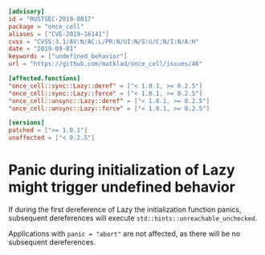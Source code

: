 ```toml
[advisory]
id = "RUSTSEC-2019-0017"
package = "once_cell"
aliases = ["CVE-2019-16141"]
cvss = "CVSS:3.1/AV:N/AC:L/PR:N/UI:N/S:U/C:N/I:N/A:H"
date = "2019-09-01"
keywords = ["undefined_behavior"]
url = "https://github.com/matklad/once_cell/issues/46"

[affected.functions]
"once_cell::sync::Lazy::deref" = ["< 1.0.1, >= 0.2.5"]
"once_cell::sync::Lazy::force" = ["< 1.0.1, >= 0.2.5"]
"once_cell::unsync::Lazy::deref" = ["< 1.0.1, >= 0.2.5"]
"once_cell::unsync::Lazy::force" = ["< 1.0.1, >= 0.2.5"]

[versions]
patched = [">= 1.0.1"]
unaffected = ["< 0.2.5"]
```

# Panic during initialization of Lazy<T> might trigger undefined behavior

If during the first dereference of Lazy<T> the initialization function panics,
subsequent dereferences will execute `std::hints::unreachable_unchecked`.

Applications with `panic = "abort"` are not affected, as there will be no
subsequent dereferences.
